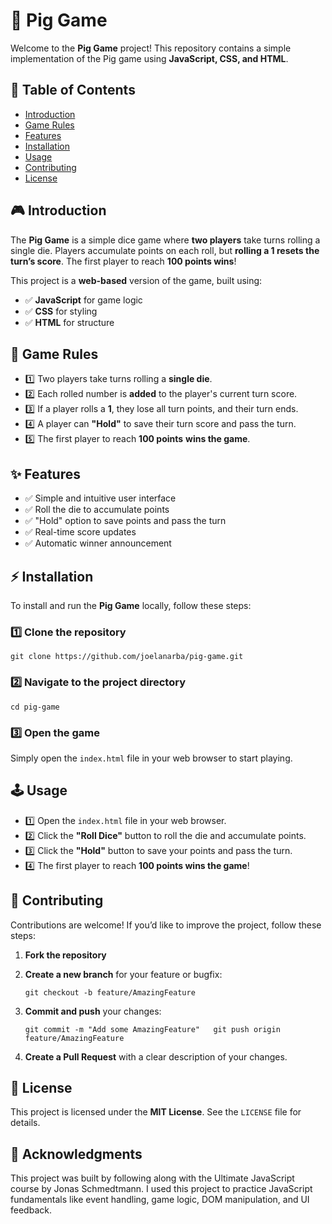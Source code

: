 # 🎲 Pig Game

Welcome to the **Pig Game** project! This repository contains a simple implementation of the Pig game using **JavaScript, CSS, and HTML**.

## 📌 Table of Contents

-   [Introduction](#introduction)
-   [Game Rules](#game-rules)
-   [Features](#features)
-   [Installation](#installation)
-   [Usage](#usage)
-   [Contributing](#contributing)
-   [License](#license)

## 🎮 Introduction

The **Pig Game** is a simple dice game where **two players** take turns rolling a single die. Players accumulate points on each roll, but **rolling a 1 resets the turn’s score**. The first player to reach **100 points wins**!

This project is a **web-based** version of the game, built using:
- ✅ **JavaScript** for game logic
- ✅ **CSS** for styling
- ✅ **HTML** for structure

## 🎲 Game Rules

- 1️⃣ Two players take turns rolling a **single die**.
- 2️⃣ Each rolled number is **added** to the player's current turn score.
- 3️⃣ If a player rolls a **1**, they lose all turn points, and their turn ends.
- 4️⃣ A player can **"Hold"** to save their turn score and pass the turn.
- 5️⃣ The first player to reach **100 points** **wins the game**.

## ✨ Features

- ✅ Simple and intuitive user interface
- ✅ Roll the die to accumulate points
- ✅ "Hold" option to save points and pass the turn
- ✅ Real-time score updates
- ✅ Automatic winner announcement

## ⚡ Installation

To install and run the **Pig Game** locally, follow these steps:

### 1️⃣ Clone the repository

`git clone https://github.com/joelanarba/pig-game.git`

### 2️⃣ Navigate to the project directory

`cd pig-game`

### 3️⃣ Open the game

Simply open the `index.html` file in your web browser to start playing.

## 🕹️ Usage

- 1️⃣ Open the `index.html` file in your web browser.
- 2️⃣ Click the **"Roll Dice"** button to roll the die and accumulate points.
- 3️⃣ Click the **"Hold"** button to save your points and pass the turn.
- 4️⃣ The first player to reach **100 points wins the game**!

## 🤝 Contributing

Contributions are welcome! If you’d like to improve the project, follow these steps:

1.  **Fork the repository**
2.  **Create a new branch** for your feature or bugfix:


    `git checkout -b feature/AmazingFeature`

3.  **Commit and push** your changes:

    `git commit -m "Add some AmazingFeature"   git push origin feature/AmazingFeature`

4.  **Create a Pull Request** with a clear description of your changes.

## 📜 License

This project is licensed under the **MIT License**. See the `LICENSE` file for details.

## 🙏 Acknowledgments

This project was built by following along with the Ultimate JavaScript course by Jonas Schmedtmann.
I used this project to practice JavaScript fundamentals like event handling, game logic, DOM manipulation, and UI feedback.
